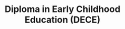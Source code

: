 ---
title: Diploma in Early Childhood Education (DECE)
id: dece
category: "undergraduate-programme"
code_kl: KPT/JPS(R2/143/4/0081)(A5668)12/24
code_pg: KPT/JPS(N/143/4/0191)(MQA/PA14313)05/27
intake: 19 Jan, 14 Jun & 23 Aug
note: Top Up 1 Year to complete your degree in United Kingdom and Ireland <small>(T&C apply)</small>
---